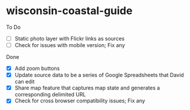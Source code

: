 # wisconsin-coastal-guide

To Do
-	[ ] Static photo layer with Flickr links as sources
- [ ] Check for issues with mobile version; Fix any

Done
-	[X] Add zoom buttons
-	[X] Update source data to be a series of Google Spreadsheets that David can edit
-	[X] Share map feature that captures map state and generates a corresponding delimited URL
- [X] Check for cross browser compatibility issues; Fix any
